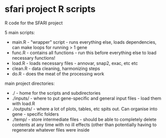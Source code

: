 # sfari project R scripts


R code for the SFARI project

5 main scripts:

* main.R - "wrapper" script - runs everything else, loads dependencies, can make loops for running > 1 gene
* func.R - contains all functions - run this before everything else to load necessary functions!
* load.R - loads necessary files - annovar, snap2, exac, etc etc
* clean.R - data cleaning, harmonizing steps
* do.R - does the meat of the processing work

main project directories:

* ./ - home for the scripts and subdirectories
* ./inputs/  - where to put gene-specific and general input files - load them with load.R
* ./outputs/  - where a lot of plots, tables, etc spits out. Can organise into gene - specific folders
* ./temp/ - store intermediate files - should be able to completely delete contents at any time with no ill effects (other than potentially having to regenerate whatever files were inside
